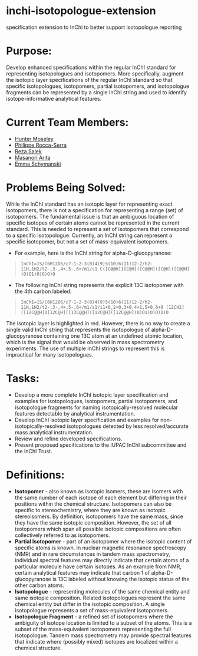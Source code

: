 # inchi-isotopologue-extension
specification extension to InChi to better support isotopologue reporting

# Purpose:
Develop enhanced specifications within the regular InChI standard for representing isotopologues and isotopomers. More specifically, augment the isotopic layer specifications of the regular InChI standard so that specific isotopologues, isotopomers, partial isotopomers, and isotopologue fragments can be represented by a single InChI string and used to identify isotope-informative analytical features.

# Current Team Members:
* [Hunter Moseley](http://www.github.com/hunter-moseley) 
* [Philippe Rocca-Serra](http://www.github.com/proccaserra) 
* [Reza Salek](http://www.github.com/rsalek)
* [Masanori Arita](http://www.github.com/m-arita) 
* [Emma Schymanski](http://www.github.com/schymane)


# Problems Being Solved:
While the InChI standard has an isotopic layer for representing exact isotopomers, there is not a specification for representing a range (set) of isotopomers. The fundamental issue is that an ambiguous location of specific isotopes of certain atoms cannot be represented in the current standard.  This is needed to represent a set of isotopomers that correspond to a specific isotopologue.  Currently, an InChI string can represent a specific isotopomer, but not a set of mass-equivalent isotopomers.

- For example, here is the InChI string for alpha-D-glucopyranose:
>`InChI=1S/C6H12O6/c7-1-2-3(8)4(9)5(10)6(11)12-2/h2-11H,1H2/t2-,3-,4+,5-,6+/m1/s1
C([C@@H]1[C@H]([C@@H]([C@H]([C@@H](O)O1)O)O)O)O`
- The following InChI string represents the explicit 13C isotopomer with the 4th carbon labeled:
>`InChI=1S/C6H12O6/c7-1-2-3(8)4(9)5(10)6(11)12-2/h2-11H,1H2/t2-,3-,4+,5-,6+/m1/s1/i1+0,2+0,3+0,4+1,5+0,6+0
[12CH2]([12C@@H]1[12C@H]([13C@@H]([12C@H]([12C@@H](O)O1)O)O)O)O`

The isotopic layer is highlighted in red. However, there is no way to create a single valid InChI string that represents the isotopologue of alpha-D-glucopyranose containing one 13C atom at an undefined atomic location, which is the signal that would be observed in mass spectrometry experiments.  The use of multiple InChI strings to represent this is impractical for many isotopologues.

# Tasks:
- Develop a more complete InChI isotopic layer specification and examples for isotopologues, isotopomers, partial isotopomers, and isotopologue fragments for naming isotopically-resolved molecular features detectable by analytical instrumentation.
- Develop InChI isotopic layer specification and examples for non-isotopically-resolved isotopologues detected by less resolved/accurate mass analytical instrumentation.
- Review and refine developed specifications.
- Present proposed specifications to the IUPAC InChI subcommittee and the InChI Trust.

# Definitions:
- **Isotopomer** - also known as isotopic isomers, these are isomers with the same number of each isotope of each element but differing in their positions within the chemical structure. Isotopomers can also be specific to stereochemistry, where they are known as isotopic stereoisomers.  By definition, isotopomers have the same mass, since they have the same isotopic composition.  However, the set of all isotopomers which span all possible isotopic compositions are often collectively referred to as isotopomers.  
- **Partial Isotopomer** - part of an isotopomer where the isotopic content of specific atoms is known.  In nuclear magnetic resonance spectroscopy (NMR) and in rare circumstances in tandem mass spectrometry, individual spectral features may directly indicate that certain atoms of a particular molecule have certain isotopes.  As an example from NMR, certain analytical features may indicate that carbon 1 of alpha-D-glucopyranose is 13C labeled without knowing the isotopic status of the other carbon atoms.
- **Isotopologue** - representing molecules of the same chemical entity and same isotopic composition. Related isotopologues represent the same chemical entity but differ in the isotopic composition.  A single isotopologue represents a set of mass-equivalent isotopomers. 
- **Isotopologue Fragment** - a refined set of isotopomers where the ambiguity of isotope location is limited to a subset of the atoms. This is a subset of the mass-equivalent isotopomers representing the full isotopologue. Tandem mass spectrometry may provide spectral features that indicate where (possibly mixed) isotopes are localized within a chemical structure.  


